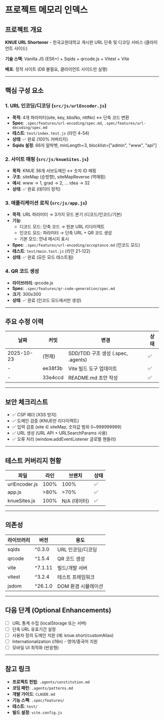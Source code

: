 # 프로젝트 메모리 인덱스

## 프로젝트 개요

**KNUE URL Shortener** - 한국교원대학교 게시판 URL 단축 및 디코딩 서비스 (클라이언트 사이드)

**기술 스택**: Vanilla JS (ES6+) + Sqids + qrcode.js + Vitest + Vite

**배포**: 정적 사이트 (DB 불필요, 클라이언트 사이드만 실행)

---

## 핵심 구성 요소

### 1. URL 인코딩/디코딩 (`src/js/urlEncoder.js`)
- **목적**: 4개 파라미터(site, key, bbsNo, nttNo) ↔ 단축 코드 변환
- **Spec**: `.spec/features/url-encoding/spec.md`, `.spec/features/url-decoding/spec.md`
- **테스트**: `test/index.test.js` (라인 4-54)
- **상태**: ✅ 완료 (100% 커버리지)
- **Sqids 설정**: 66자 알파벳, minLength=3, blocklist=["admin", "www", "api"]

### 2. 사이트 매핑 (`src/js/knueSites.js`)
- **목적**: KNUE 36개 서브도메인 ↔ 숫자 ID 매핑
- **구조**: siteMap (순방향), siteMapReverse (역매핑)
- **예시**: www → 1, grad → 2, ... idea → 32
- **상태**: ✅ 완료 (데이터 정적)

### 3. 애플리케이션 로직 (`src/js/app.js`)
- **목적**: URL 파라미터 → 3가지 모드 분기 (디코드/인코드/기본)
- **기능**:
  - 디코드 모드: 단축 코드 → 원본 URL 리다이렉트
  - 인코드 모드: 파라미터 → 단축 URL + QR 코드 생성
  - 기본 모드: 안내 메시지 표시
- **Spec**: `.spec/features/url-encoding/acceptance.md` (인코드 모드)
- **테스트**: `test/main.test.js` (라인 21-122)
- **상태**: ✅ 완료 (모든 모드 테스트됨)

### 4. QR 코드 생성
- **라이브러리**: qrcode.js
- **Spec**: `.spec/features/qr-code-generation/spec.md`
- **크기**: 300x300
- **상태**: ✅ 완료 (인코드 모드에서만 생성)

---

## 주요 수정 이력

| 날짜 | 커밋 | 변경 | 상태 |
|------|------|------|------|
| 2025-10-23 | (현재) | SDD/TDD 구조 생성 (.spec, .agents) | ✅ |
| - | ee38f3b | Vite 빌드 도구 업데이트 | ✅ |
| - | 33e4ccd | README.md 초안 작성 | ✅ |

---

## 보안 체크리스트

- ✅ CSP 헤더 (XSS 방지)
- ✅ 도메인 검증 (KNUE만 리다이렉트)
- ✅ 입력 검증 (site ∈ siteMap, 숫자값 범위 0~999999999)
- ✅ URL 생성 (URL API + URLSearchParams 사용)
- ✅ 오류 처리 (window.addEventListener 글로벌 핸들러)

---

## 테스트 커버리지 현황

| 파일 | 라인 | 브랜치 | 상태 |
|------|------|--------|------|
| urlEncoder.js | 100% | 100% | ✅ |
| app.js | >80% | >70% | ✅ |
| knueSites.js | 100% | N/A (데이터) | ✅ |

---

## 의존성

| 라이브러리 | 버전 | 용도 |
|-----------|------|------|
| sqids | ^0.3.0 | URL 인코딩/디코딩 |
| qrcode | ^1.5.4 | QR 코드 생성 |
| vite | ^7.1.11 | 빌드/개발 서버 |
| vitest | ^3.2.4 | 테스트 프레임워크 |
| jsdom | ^26.1.0 | DOM 환경 시뮬레이션 |

---

## 다음 단계 (Optional Enhancements)

- [ ] URL 통계 수집 (localStorage 또는 서버)
- [ ] 단축 URL 유효기간 설정
- [ ] 사용자 정의 도메인 지원 (예: knue.short/customAlias)
- [ ] Internationalization (i18n) - 영어/중국어 지원
- [ ] 모바일 UI 최적화 (반응형)

---

## 참고 링크

- **프로젝트 헌법**: `.agents/constitution.md`
- **코딩 패턴**: `.agents/patterns.md`
- **개발 가이드**: `CLAUDE.md`
- **기능 스펙**: `.spec/features/`
- **테스트**: `test/`
- **빌드 설정**: `vite.config.js`
